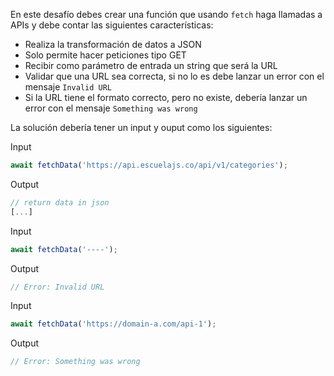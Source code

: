 En este desafío debes crear una función que usando `fetch` haga llamadas a APIs y debe contar las siguientes características:

- Realiza la transformación de datos a JSON
- Solo permite hacer peticiones tipo GET
- Recibir como parámetro de entrada un string que será la URL
- Validar que una URL sea correcta, si no lo es debe lanzar un error con el mensaje `Invalid URL`
- Si la URL tiene el formato correcto, pero no existe, debería lanzar un error con el mensaje `Something was wrong`

La solución debería tener un input y ouput como los siguientes:

Input

```js
await fetchData('https://api.escuelajs.co/api/v1/categories');
```

Output

```js
// return data in json
[...]
```

Input

```js
await fetchData('----');
```


Output

```js
// Error: Invalid URL
```

Input

```js
await fetchData('https://domain-a.com/api-1');
```


Output

```js
// Error: Something was wrong
```
